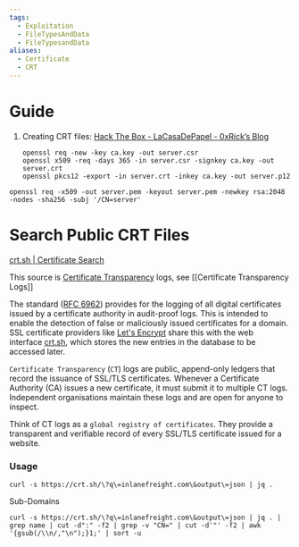 ```yaml
---
tags:
  - Exploitation
  - FileTypesAndData
  - FileTypesandData
aliases:
  - Certificate
  - CRT
---
```


# Guide

1. Creating CRT files: 
	[Hack The Box - LaCasaDePapel - 0xRick’s Blog](https://0xrick.github.io/hack-the-box/lacasadepapel/)
	```
	openssl req -new -key ca.key -out server.csr  
	openssl x509 -req -days 365 -in server.csr -signkey ca.key -out server.crt  
	openssl pkcs12 -export -in server.crt -inkey ca.key -out server.p12
	```

```shell-session
openssl req -x509 -out server.pem -keyout server.pem -newkey rsa:2048 -nodes -sha256 -subj '/CN=server'
```


# Search Public CRT Files 

[crt.sh | Certificate Search](https://crt.sh/)

This source is [Certificate Transparency](https://en.wikipedia.org/wiki/Certificate_Transparency) logs, see [[Certificate Transparency Logs]]

The standard ([RFC 6962](https://tools.ietf.org/html/rfc6962)) provides for the logging of all digital certificates issued by a certificate authority in audit-proof logs. This is intended to enable the detection of false or maliciously issued certificates for a domain. SSL certificate providers like [Let's Encrypt](https://letsencrypt.org/) share this with the web interface [crt.sh](https://crt.sh/), which stores the new entries in the database to be accessed later.

`Certificate Transparency` (`CT`) logs are public, append-only ledgers that record the issuance of SSL/TLS certificates. Whenever a Certificate Authority (CA) issues a new certificate, it must submit it to multiple CT logs. Independent organisations maintain these logs and are open for anyone to inspect.

Think of CT logs as a `global registry of certificates`. They provide a transparent and verifiable record of every SSL/TLS certificate issued for a website. 
### Usage 

```shell-session
curl -s https://crt.sh/\?q\=inlanefreight.com\&output\=json | jq .
```

Sub-Domains 

```shell-session
curl -s https://crt.sh/\?q\=inlanefreight.com\&output\=json | jq . | grep name | cut -d":" -f2 | grep -v "CN=" | cut -d'"' -f2 | awk '{gsub(/\\n/,"\n");}1;' | sort -u
```